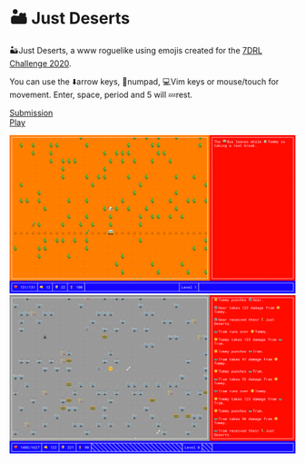 # 🏜️ Just Deserts

🏜️Just Deserts, a www roguelike using emojis created for the [7DRL Challenge 2020](https://itch.io/jam/7drl-challenge-2020).

You can use the ⬇️arrow keys, 🔢numpad, 💻Vim keys or mouse/touch for movement. Enter, space, period and 5 will 💤rest.

[Submission](https://itch.io/jam/7drl-challenge-2020/rate/583523)  
[Play](https://chenks.itch.io/just-deserts)

![Screenshot](screenshot.jpg "Screenshot")  
![Screenshot 2](screenshot-2.jpg "Screenshot 2")
